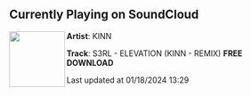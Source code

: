 ## Currently Playing on SoundCloud

[<img align="left" width="100" src="https://i1.sndcdn.com/artworks-d9BXB7yewlvUvyaW-ElGzDw-t500x500.jpg">](https://soundcloud.com/billykinn/s3rl-elevation-kinn-remix-free-download?in=saxurn/sets/cmittka-b)

**Artist**: KINN 

**Track**: S3RL - ELEVATION (KINN - REMIX) **FREE DOWNLOAD**

Last updated at 01/18/2024 13:29
